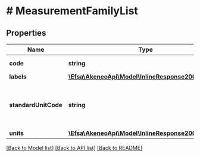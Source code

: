 # # MeasurementFamilyList

## Properties

Name | Type | Description | Notes
------------ | ------------- | ------------- | -------------
**code** | **string** | Measurement family code |
**labels** | [**\Efsa\AkeneoApi\Model\InlineResponse20013Labels**](InlineResponse20013Labels.md) |  | [optional]
**standardUnitCode** | **string** | Unit code used as the standard unit for this measurement family |
**units** | [**\Efsa\AkeneoApi\Model\InlineResponse20013Units**](InlineResponse20013Units.md) |  |

[[Back to Model list]](../../README.md#models) [[Back to API list]](../../README.md#endpoints) [[Back to README]](../../README.md)
